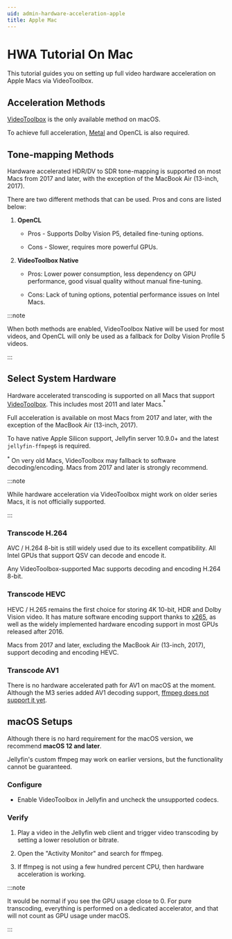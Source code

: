 ```yaml
---
uid: admin-hardware-acceleration-apple
title: Apple Mac
---
```


# HWA Tutorial On Mac

This tutorial guides you on setting up full video hardware acceleration on Apple Macs via VideoToolbox.

## Acceleration Methods

[VideoToolbox](https://developer.apple.com/documentation/videotoolbox) is the only available method on macOS.

To achieve full acceleration, [Metal](https://developer.apple.com/metal/) and OpenCL is also required.

## Tone-mapping Methods

Hardware accelerated HDR/DV to SDR tone-mapping is supported on most Macs from 2017 and later, with the exception of the MacBook Air (13-inch, 2017).

There are two different methods that can be used. Pros and cons are listed below:

1. **OpenCL**

   - Pros - Supports Dolby Vision P5, detailed fine-tuning options.

   - Cons - Slower, requires more powerful GPUs.

2. **VideoToolbox Native**

   - Pros: Lower power consumption, less dependency on GPU performance, good visual quality without manual fine-tuning.

   - Cons: Lack of tuning options, potential performance issues on Intel Macs.

:::note

When both methods are enabled, VideoToolbox Native will be used for most videos, and OpenCL will only be used as a fallback for Dolby Vision Profile 5 videos.

:::

## Select System Hardware

Hardware accelerated transcoding is supported on all Macs that support [VideoToolbox](https://developer.apple.com/documentation/videotoolbox). This includes most 2011 and later Macs.<sup>*</sup>

Full acceleration is available on most Macs from 2017 and later, with the exception of the MacBook Air (13-inch, 2017).

To have native Apple Silicon support, Jellyfin server 10.9.0+ and the latest `jellyfin-ffmpeg6` is required.

<sup>*</sup> On very old Macs, VideoToolbox may fallback to software decoding/encoding. Macs from 2017 and later is strongly recommend.

:::note

While hardware acceleration via VideoToolbox might work on older series Macs, it is not officially supported.

:::

### Transcode H.264

AVC / H.264 8-bit is still widely used due to its excellent compatibility. All Intel GPUs that support QSV can decode and encode it.

Any VideoToolbox-supported Mac supports decoding and encoding H.264 8-bit.

### Transcode HEVC

HEVC / H.265 remains the first choice for storing 4K 10-bit, HDR and Dolby Vision video. It has mature software encoding support thanks to [x265](https://x265.readthedocs.io/en/master/), as well as the widely implemented hardware encoding support in most GPUs released after 2016.

Macs from 2017 and later, excluding the MacBook Air (13-inch, 2017), support decoding and encoding HEVC.

### Transcode AV1

There is no hardware accelerated path for AV1 on macOS at the moment. Although the M3 series added AV1 decoding support, [ffmpeg does not support it yet](https://trac.ffmpeg.org/ticket/10642).

## macOS Setups

Although there is no hard requirement for the macOS version, we recommend **macOS 12 and later**.

Jellyfin's custom ffmpeg may work on earlier versions, but the functionality cannot be guaranteed.

### Configure

- Enable VideoToolbox in Jellyfin and uncheck the unsupported codecs.

### Verify

1. Play a video in the Jellyfin web client and trigger video transcoding by setting a lower resolution or bitrate.

2. Open the "Activity Monitor" and search for ffmpeg.

3. If ffmpeg is not using a few hundred percent CPU, then hardware acceleration is working.

:::note

It would be normal if you see the GPU usage close to 0. For pure transcoding, everything is performed on a dedicated accelerator, and that will not count as GPU usage under macOS.

:::
